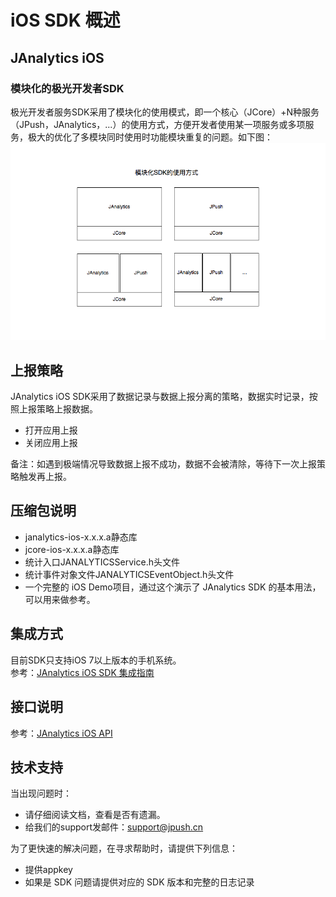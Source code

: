 # iOS SDK 概述
<style>
img[alt= jiguang] { width: 800px; }
</style>
## JAnalytics iOS
### 模块化的极光开发者SDK
极光开发者服务SDK采用了模块化的使用模式，即一个核心（JCore）+N种服务（JPush，JAnalytics，...）的使用方式，方便开发者使用某一项服务或多项服务，极大的优化了多模块同时使用时功能模块重复的问题。如下图：  
![jiguang](./image/sdk_model.png)

## 上报策略
JAnalytics iOS SDK采用了数据记录与数据上报分离的策略，数据实时记录，按照上报策略上报数据。

+ 打开应用上报
+ 关闭应用上报

备注：如遇到极端情况导致数据上报不成功，数据不会被清除，等待下一次上报策略触发再上报。

## 压缩包说明
+ janalytics-ios-x.x.x.a静态库
+ jcore-ios-x.x.x.a静态库
+ 统计入口JANALYTICSService.h头文件
+ 统计事件对象文件JANALYTICSEventObject.h头文件
+ 一个完整的 iOS  Demo项目，通过这个演示了 JAnalytics SDK 的基本用法，可以用来做参考。

## 集成方式
目前SDK只支持iOS 7以上版本的手机系统。  
参考：[JAnalytics iOS SDK 集成指南](ios_guide)

## 接口说明
参考：[JAnalytics iOS API](ios_api)

## 技术支持

当出现问题时：

+ 请仔细阅读文档，查看是否有遗漏。
+ 给我们的support发邮件：<support@jpush.cn>

为了更快速的解决问题，在寻求帮助时，请提供下列信息：

+ 提供appkey
+ 如果是 SDK 问题请提供对应的 SDK 版本和完整的日志记录


